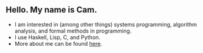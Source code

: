 ## Hello. My name is Cam.
- I am interested in (among other things) systems programming, algorithm analysis, and formal methods in programming.
- I use Haskell, Lisp, C, and Python.
- More about me can be found [here](https://vibe-876.github.io/).
